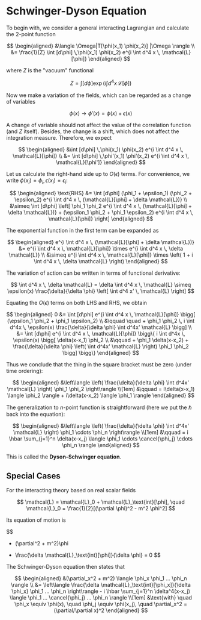 # Schwinger-Dyson Equation

To begin with, we consider a general interacting Lagrangian and calculate the 2-point function

$$
\begin{aligned}
    &\langle \Omega|T[\phi(x_1) \phi(x_2)] |\Omega \rangle
    \\
    &= \frac{1}{Z} \int [d\phi] \,\phi(x_1) \phi(x_2) 
    e^{i \int d^4 x \, \mathcal{L}[\phi]}
\end{aligned}
$$

where $Z$ is the "vacuum" functional

$$
Z = \int [d\phi] \exp\left(
    i \int d^4x \, \mathcal{L}[\phi]
\right)
$$

Now we make a variation of the fields, which can be regarded as a change of variables

$$
\phi(x) \to \phi'(x) = \phi(x) + \epsilon(x)
$$

A change of variable should not affect the value of the correlation function (and $Z$ itself). Besides, the change is a shift, which does not affect the integration measure. Therefore, we expect

$$
\begin{aligned}
    &\int [d\phi] \,\phi(x_1) \phi(x_2)
    e^{i \int d^4 x \, \mathcal{L}[\phi]}
    \\
    &= \int [d\phi] \,\phi'(x_1) \phi'(x_2)
    e^{i \int d^4 x \, \mathcal{L}[\phi']}
\end{aligned}
$$

Let us calculate the right-hand side up to $O(\epsilon)$ terms. For convenience, we write $\phi(x_i) = \phi_i, \, \epsilon(x_i) = \epsilon_i$:

$$
\begin{aligned}
    \text{RHS}
    &= \int [d\phi]
    (\phi_1 + \epsilon_1)
    (\phi_2 + \epsilon_2)
    e^{i \int d^4 x \, (\mathcal{L}[\phi] + \delta \mathcal{L})}
    \\
    &\simeq \int [d\phi] \left[
        \phi_1 \phi_2 
        e^{i \int d^4 x \, (\mathcal{L}[\phi] + \delta \mathcal{L})}
        + (\epsilon_1 \phi_2 + \phi_1 \epsilon_2)
        e^{i \int d^4 x \, \mathcal{L}[\phi]}
    \right]
\end{aligned}
$$

The exponential function in the first term can be expanded as

$$
\begin{aligned}
    e^{i \int d^4 x \, (\mathcal{L}[\phi] + \delta \mathcal{L})}
    &= e^{i \int d^4 x \, \mathcal{L}[\phi]}
    \times e^{i \int d^4 x \, \delta \mathcal{L}}
    \\
    &\simeq e^{i \int d^4 x \, \mathcal{L}[\phi]}
    \times \left(
        1 + i \int d^4 x \, \delta \mathcal{L}
    \right)
\end{aligned}
$$

The variation of action can be written in terms of functional derivative:

$$
\int d^4 x \, \delta \mathcal{L}
= \delta \int d^4 x \, \mathcal{L}
\simeq \epsilon(x) \frac{\delta}{\delta \phi} \left[
    \int d^4 x' \, \mathcal{L}
\right]
$$

Equating the $O(\epsilon)$ terms on both LHS and RHS, we obtain

$$
\begin{aligned}
    0 &= \int [d\phi] e^{i \int d^4 x \, \mathcal{L}[\phi]}
    \bigg[
        (\epsilon_1 \phi_2 + \phi_1 \epsilon_2)
        \\ &\qquad \quad
        + \phi_1 \phi_2 \, i \int d^4x \,
        \epsilon(x) \frac{\delta}{\delta \phi}
        \int d^4x' \mathcal{L}
    \bigg]
    \\
    &= \int [d\phi] e^{i \int d^4 x \, \mathcal{L}[\phi]}
    \bigg\{
        i \int d^4x \, \epsilon(x) \bigg[
            \delta(x-x_1) \phi_2
            \\ &\qquad
            + \phi_1 \delta(x-x_2)
            + \frac{\delta}{\delta \phi} \left(
                \int d^4x' \mathcal{L}
            \right) \phi_1 \phi_2
        \bigg]
    \bigg\}
\end{aligned}
$$

Thus we conclude that the thing in the square bracket must be zero (under time ordering):

$$
\begin{aligned}
    &\left\langle
        \left(
            \frac{\delta}{\delta \phi}
            \int d^4x' \mathcal{L}
        \right) \phi_1 \phi_2
    \right\rangle
    \\[1em] &\qquad
    = i\delta(x-x_1) \langle \phi_2 \rangle
    + i\delta(x-x_2) \langle \phi_1 \rangle
\end{aligned}
$$

The generalization to $n$-point function is straightforward (here we put the $\hbar$ back into the equation):

$$
\begin{aligned}
    &\left\langle
        \left(
            \frac{\delta}{\delta \phi}
            \int d^4x' \mathcal{L}
        \right) \phi_1 \cdots \phi_n
    \right\rangle
    \\[1em] &\qquad
    = i \hbar \sum_{j=1}^n \delta(x-x_j) 
    \langle \phi_1 \cdots \cancel{\phi_j}
    \cdots \phi_n \rangle
\end{aligned}
$$

This is called the **Dyson-Schwinger equation**. 

## Special Cases

For the interacting theory based on real scalar fields

$$
\mathcal{L} = \mathcal{L}_0 + \mathcal{L}_\text{int}[\phi], 
\quad
\mathcal{L}_0 = \frac{1}{2}[(\partial \phi)^2 - m^2 \phi^2]
$$

Its equation of motion is

$$
- (\partial^2 + m^2)\phi 
+ \frac{\delta \mathcal{L}_\text{int}[\phi]}{\delta \phi}
= 0
$$


The Schwinger-Dyson equation then states that

$$
\begin{aligned}
    &(\partial_x^2 + m^2) 
    \langle \phi_x \phi_1 ... \phi_n \rangle
    \\
    &= \left\langle 
        \frac{\delta \mathcal{L}_\text{int}[\phi_x]}{\delta \phi_x}
        \phi_1 ... \phi_n
    \right\rangle
    - i \hbar \sum_{j=1}^n \delta^4(x-x_j)
    \langle \phi_1 ... \cancel{\phi_j} ... \phi_n \rangle
    \\[1em]
    &\text{with} \quad
    \phi_x \equiv \phi(x), \quad
    \phi_j \equiv \phi(x_j), \quad
    \partial_x^2 = (\partial/\partial x)^2
\end{aligned}
$$
